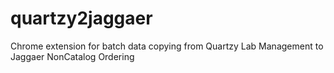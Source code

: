 # quartzy2jaggaer
Chrome extension for batch data copying from Quartzy Lab Management to Jaggaer NonCatalog Ordering

